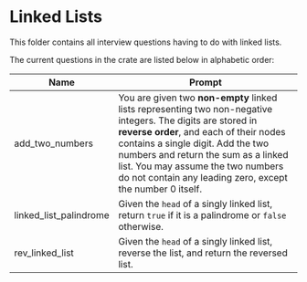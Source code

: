 # Linked Lists

This folder contains all interview questions having to do with linked lists.

The current questions in the crate are listed below in alphabetic order:

|Name|Prompt|
|---|---|
|add_two_numbers|You are given two **non-empty** linked lists representing two non-negative integers. The digits are stored in **reverse order**, and each of their nodes contains a single digit. Add the two numbers and return the sum as a linked list. You may assume the two numbers do not contain any leading zero, except the number 0 itself.|
|linked_list_palindrome|Given the `head` of a singly linked list, return `true` if it is a palindrome or `false` otherwise.|
|rev_linked_list|Given the `head` of a singly linked list, reverse the list, and return the reversed list.|
